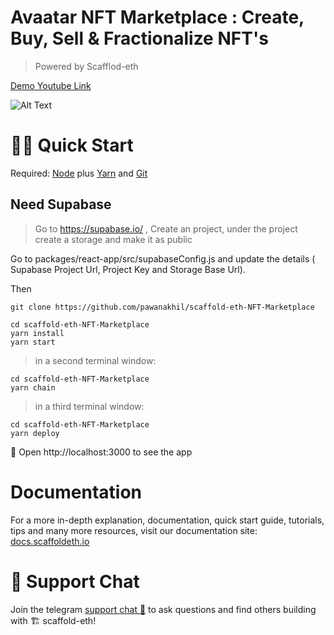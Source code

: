 # Avaatar NFT Marketplace : Create, Buy, Sell & Fractionalize NFT's

> Powered by Scafflod-eth 

[Demo Youtube Link](https://youtu.be/oHogTPkKVmk)

![Alt Text](https://github.com/pawanakhil/scaffold-eth-NFT-Marketplace/blob/master/Avaatar5xspeed.gif)
# 🏃‍♀️ Quick Start
Required: [Node](https://nodejs.org/dist/latest-v12.x/) plus [Yarn](https://classic.yarnpkg.com/en/docs/install/#mac-stable) and [Git](https://git-scm.com/downloads)

## Need Supabase 
> Go to https://supabase.io/ , Create an project, under the project create a storage and make it as public 

Go to packages/react-app/src/supabaseConfig.js and update the details ( Supabase Project Url, Project Key and Storage Base Url).

Then 

```
git clone https://github.com/pawanakhil/scaffold-eth-NFT-Marketplace
```
```
cd scaffold-eth-NFT-Marketplace
yarn install
yarn start
```

> in a second terminal window:

```
cd scaffold-eth-NFT-Marketplace
yarn chain
```

> in a third terminal window:

```
cd scaffold-eth-NFT-Marketplace
yarn deploy
```






📱 Open http://localhost:3000 to see the app

# Documentation

For a more in-depth explanation, documentation, quick start guide, tutorials, tips and many more resources, visit our documentation site: [docs.scaffoldeth.io](https://docs.scaffoldeth.io) 

# 💬 Support Chat

Join the telegram [support chat 💬](https://t.me/joinchat/KByvmRe5wkR-8F_zz6AjpA) to ask questions and find others building with 🏗 scaffold-eth!
